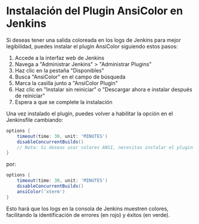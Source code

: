 # Instalación del Plugin AnsiColor en Jenkins

Si deseas tener una salida coloreada en los logs de Jenkins para mejor legibilidad, puedes instalar el plugin AnsiColor siguiendo estos pasos:

1. Accede a la interfaz web de Jenkins
2. Navega a "Administrar Jenkins" > "Administrar Plugins"
3. Haz clic en la pestaña "Disponibles"
4. Busca "AnsiColor" en el campo de búsqueda
5. Marca la casilla junto a "AnsiColor Plugin"
6. Haz clic en "Instalar sin reiniciar" o "Descargar ahora e instalar después de reiniciar"
7. Espera a que se complete la instalación

Una vez instalado el plugin, puedes volver a habilitar la opción en el Jenkinsfile cambiando:

```groovy
options {
    timeout(time: 30, unit: 'MINUTES')
    disableConcurrentBuilds()
    // Nota: Si deseas usar colores ANSI, necesitas instalar el plugin "AnsiColor" en Jenkins
}
```

por:

```groovy
options {
    timeout(time: 30, unit: 'MINUTES')
    disableConcurrentBuilds()
    ansiColor('xterm')
}
```

Esto hará que los logs en la consola de Jenkins muestren colores, facilitando la identificación de errores (en rojo) y éxitos (en verde).
